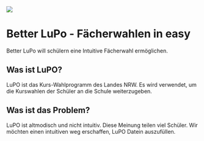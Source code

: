 <img src="https://i.imgur.com/6Wx5vVQ.png">
<h1>Better LuPo - Fächerwahlen in easy</h1>
Better LuPo will schülern eine Intuitive Fächerwahl ermöglichen.

<h2>Was ist LuPO?</h2>
LuPO ist das Kurs-Wahlprogramm des Landes NRW.
Es wird verwendet, um die Kurswahlen der Schüler an die Schule weiterzugeben.

<h2>Was ist das Problem?</h2>
LuPO ist altmodisch und nicht intuitiv. Diese Meinung teilen viel Schüler.
Wir möchten einen intuitiven weg erschaffen, LuPO Datein auszufüllen.
